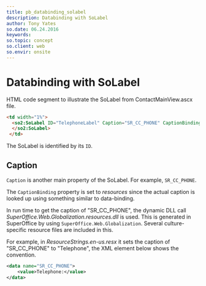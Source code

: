 ```yaml
---
title: pb_databinding_solabel
description: Databinding with SoLabel
author: Tony Yates
so.date: 06.24.2016
keywords:
so.topic: concept
so.client: web
so.envir: onsite
---
```


# Databinding with SoLabel

HTML code segment to illustrate the SoLabel from ContactMainView.ascx file.

```html
<td width="1%">
  <so2:SoLabel ID="TelephoneLabel" Caption="SR_CC_PHONE" CaptionBinding="Resources" runat="server" ContextStyle="Important">
  </so2:SoLabel>
 </td>
```

The SoLabel is identified by its `ID`.

## Caption

`Caption` is another main property of the SoLabel. For example, `SR_CC_PHONE`.

The `CaptionBinding` property is set to *resources* since the actual caption is looked up using something similar to data-binding.

In run time to get the caption of "SR\_CC\_PHONE", the dynamic DLL call *SuperOffice.Web.Globalization.resources.dll* is used. This is generated in SuperOffice by using `SuperOffice.Web.Globalization`. Several culture-specific resource files are included in this.

For example, in *ResourceStrings.en-us.resx* it sets the caption of "SR\_CC\_PHONE" to "Telephone", the XML element below shows the convention.

```XML
<data name="SR_CC_PHONE">
    <value>Telephone:</value>
</data>
```
